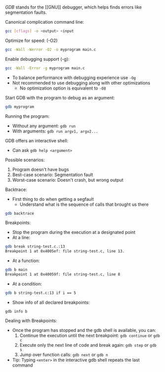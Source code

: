 *GDB* stands for the [[GNU]] debugger, which helps finds errors like segmentation faults. 

Canonical complication command line: 
```bash
gcc [cflags] -o <output> <input
``` 

Optimize for speed: (-O2)

```bash
gcc -Wall -Werror -O2 -o myprogram main.c
```

Enable debugging support (-g):
```bash
gcc -Wall -Error -g myprogram main.c
```
- To balance performance with debugging experience use `-Og`
- Not recommended to use debugging along with other optimizations
	- No optimization option is equivalent to `-O8`

Start GDB with the program to debug as an argument:
```bash
gdb myprogram
```

Running the program:
- Without any argument: `gdb run`
- With arguments: `gdb run argv1, argv2... `

GDB offers an interactive shell:
- Can ask `gdb help <argument>`

Possible scenarios:
1. Program doesn't have bugs
2. Best-case scenario: Segmentation fault
3. Worst-case scenario: Doesn't crash, but wrong output

Backtrace:
- First thing to do when getting a segfault
	- Understand what is the sequence of calls that brought us there
```bash
gdb backtrace
```
Breakpoints:
- Stop the program during the execution at a designated point
- At a line:
```bash
gdb break string-test.c.:13
Breakpoint 1 at 0x4005ef: file string-test.c, line 13.
```
- At a function:
```bash
gdb b main
Breakpoint 1 at 0x40059f: file string-test.c, line 8
```
- At a condition:
```bash
gdb b string-test.c:13 if i == 5
```
- Show info of all declared breakpoints:
```
gdb info b
```

Dealing with Breakpoints:
- Once the program has stopped and the gdb shell is available, you can:
	1. Continue the execution until the next breakpoint: `gdb continue` or `gdb c`
	2. Execute only the next line of code and break again: `gdb step` or `gdb s`
	3. Jump over function calls: `gdb next` or `gdb n`
- Tip: Typing `<enter>` in the interactive gdb shell repeats the last command




